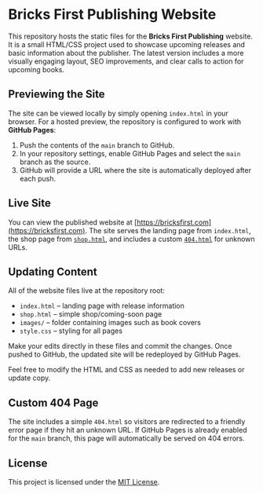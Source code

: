 # Bricks First Publishing Website

This repository hosts the static files for the **Bricks First Publishing** website.
It is a small HTML/CSS project used to showcase upcoming releases and basic information
about the publisher. The latest version includes a more visually engaging layout,
SEO improvements, and clear calls to action for upcoming books.

## Previewing the Site

The site can be viewed locally by simply opening `index.html` in your browser.
For a hosted preview, the repository is configured to work with **GitHub Pages**:

1. Push the contents of the `main` branch to GitHub.
2. In your repository settings, enable GitHub Pages and select the `main` branch as
   the source.
3. GitHub will provide a URL where the site is automatically deployed after each push.

## Live Site

You can view the published website at [https://bricksfirst.com](https://bricksfirst.com). The site serves the landing page from `index.html`, the shop page from [`shop.html`](https://bricksfirst.com/shop.html), and includes a custom [`404.html`](https://bricksfirst.com/404.html) for unknown URLs.

## Updating Content

All of the website files live at the repository root:

- `index.html` – landing page with release information
- `shop.html` – simple shop/coming-soon page
- `images/` – folder containing images such as book covers
- `style.css` – styling for all pages

Make your edits directly in these files and commit the changes. Once pushed to
GitHub, the updated site will be redeployed by GitHub Pages.

Feel free to modify the HTML and CSS as needed to add new releases or update
copy.

## Custom 404 Page

The site includes a simple `404.html` so visitors are redirected to a friendly error page if they hit an unknown URL. If GitHub Pages is already enabled for the `main` branch, this page will automatically be served on 404 errors.


## License

This project is licensed under the [MIT License](LICENSE).
